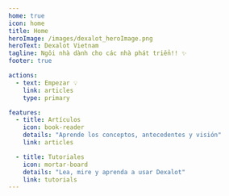 ```yaml
---
home: true
icon: home
title: Home
heroImage: /images/dexalot_heroImage.png
heroText: Dexalot Vietnam
tagline: Ngôi nhà dành cho các nhà phát triển!! ✨
footer: true

actions:
  - text: Empezar 💡
    link: articles
    type: primary

features:
  - title: Artículos
    icon: book-reader
    details: "Aprende los conceptos, antecedentes y visión"
    link: articles

  - title: Tutoriales
    icon: mortar-board
    details: "Lea, mire y aprenda a usar Dexalot"
    link: tutorials
---
```


